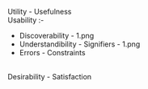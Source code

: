 Utility - Usefulness
<br>
Usability :- 
-  Discoverability   - 1.png
-  Understandibility - Signifiers - 1.png
-  Errors - Constraints
<br>
Desirability - Satisfaction

